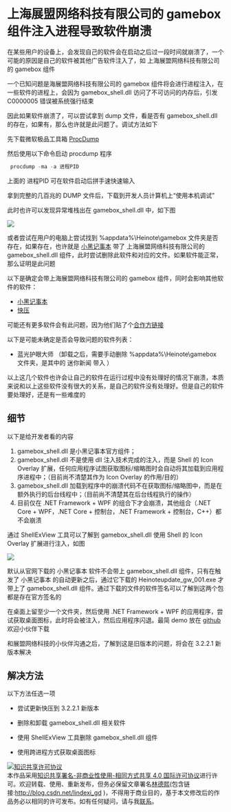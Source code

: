 # 上海展盟网络科技有限公司的 gamebox 组件注入进程导致软件崩溃

在某些用户的设备上，会发现自己的软件会在启动之后过一段时间就崩溃了，一个可能的原因是自己的软件被其他广告软件注入了，如 上海展盟网络科技有限公司的 gamebox 组件

<!--more-->
<!-- CreateTime:2020/10/14 16:59:27 -->



一个已知问题是海展盟网络科技有限公司的 gamebox 组件将会进行进程注入，在一些软件的进程上，会因为 gamebox_shell.dll 访问了不可访问的内存后，引发 C0000005 错误被系统强行结束

因此如果软件崩溃了，可以尝试拿到 dump 文件，看是否有 gamebox_shell.dll 的存在，如果有，那么也许就是此问题了。调试方法如下

先下载微软极品工具箱 [ProcDump ](https://docs.microsoft.com/en-us/sysinternals/downloads/procdump )

然后使用以下命令启动 procdump 程序

```csharp
 procdump -ma -a 进程PID
``` 

上面的 进程PID 可在软件启动后拼手速快速输入

拿到完整的几百兆的 DUMP 文件后，下载到开发人员计算机上“使用本机调试”

此时也许可以发现异常堆栈出在 gamebox_shell.dll 中，如下图

<!-- ![](image/上海展盟网络科技有限公司的 gamebox 组件注入进程导致软件崩溃/上海展盟网络科技有限公司的 gamebox 组件注入进程导致软件崩溃0.png) -->

![](http://cdn.lindexi.site/lindexi%2Fimage2020-9-18_17-50-21.png)

或者尝试在用户的电脑上尝试找到 %appdata%\Heinote\gamebox 文件夹是否存在，如果存在，也许就是 [小黑记事本](http://www.heinote.com/) 带了  上海展盟网络科技有限公司的  gamebox_shell.dll  组件，此时尝试删除此软件和对应的文件。如果软件能正常，那么证明是此问题

以下是确定会带上海展盟网络科技有限公司的 gamebox 组件，同时会影响其他软件的软件：

- [小黑记事本](http://www.heinote.com/)
- [快压](http://www.kuaizip.com/)

可能还有更多软件会有此问题，因为他们贴了个[合作方链接](http://www.shzhanmeng.com/company.html)

以下是可能未确定是否会导致问题的软件列表：

- 蓝光护眼大师 （卸载之后，需要手动删除 %appdata%\Heinote\gamebox 文件夹，是其中的 迷你新闻 带入 ）

以上这几个软件也许会让自己的软件在运行过程中没有处理好的情况下崩溃，本质来说和以上这些软件没有很大的关系，是自己的软件没有处理好。但是自己的软件要处理好，还是有一些难度的

## 细节

以下是给开发者看的内容

1. gamebox_shell.dll 是小黑记事本官方组件；
2. gamebox_shell.dll 不是使用 dll 注入技术完成的注入，而是 Shell 的 Icon Overlay 扩展，任何应用程序试图获取图标/缩略图时会自动将其加载到应用程序进程中；（目前尚不清楚其作为 Icon Overlay 的作用/目的）
3. gamebox_shell.dll 加载到程序中的崩溃代码不在获取图标/缩略图中，而是在额外执行的后台线程中；（目前尚不清楚其在后台线程执行的操作）
4. 目前仅在 .NET Framework + WPF 的组合下才会崩溃，其他组合（.NET Core + WPF，.NET Core + 控制台，.NET Framework + 控制台，C++）都不会崩溃

通过 ShellExView 工具可以了解到 gamebox_shell.dll 使用 Shell 的 Icon Overlay 扩展进行注入，如图

<!-- ![](image/上海展盟网络科技有限公司的 gamebox 组件注入进程导致软件崩溃/上海展盟网络科技有限公司的 gamebox 组件注入进程导致软件崩溃1.png) -->

![](http://cdn.lindexi.site/lindexi%2F2020103199181412.jpg)

默认从官网下载的 小黑记事本 软件不会带上 gamebox_shell.dll 组件，只有在触发了 小黑记事本 的自动更新之后，通过它下载的 Heinoteupdate_gw_001.exe 才带上了 gamebox_shell.dll 组件。通过下载的文件的软件签名可以了解到这两个包都是存在官方签名的

在桌面上留至少一个文件夹，然后使用 .NET Framework + WPF 的应用程序，尝试获取桌面图标，此时将会被注入，然后应用程序闪退。最简 demo 放在 [github](https://github.com/walterlv/Walterlv.Issues.ShellCrash) 欢迎小伙伴下载

和展盟网络科技的小伙伴沟通之后，了解到这是旧版本的问题，将会在 3.2.2.1 新版本解决

## 解决方法

以下方法任选一项

- 尝试更新快压到 3.2.2.1 新版本

- 删除和卸载 gamebox_shell.dll 相关软件

- 使用 ShellExView 工具删除 gamebox_shell.dll 组件

- 使用跨进程方式获取桌面图标

<a rel="license" href="http://creativecommons.org/licenses/by-nc-sa/4.0/"><img alt="知识共享许可协议" style="border-width:0" src="https://licensebuttons.net/l/by-nc-sa/4.0/88x31.png" /></a><br />本作品采用<a rel="license" href="http://creativecommons.org/licenses/by-nc-sa/4.0/">知识共享署名-非商业性使用-相同方式共享 4.0 国际许可协议</a>进行许可。欢迎转载、使用、重新发布，但务必保留文章署名[林德熙](http://blog.csdn.net/lindexi_gd)(包含链接:http://blog.csdn.net/lindexi_gd )，不得用于商业目的，基于本文修改后的作品务必以相同的许可发布。如有任何疑问，请与我[联系](mailto:lindexi_gd@163.com)。
